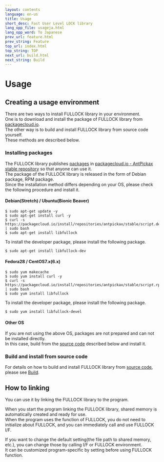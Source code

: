 ```yaml
---
layout: contents
language: en-us
title: Usage
short_desc: Fast User Level LOCK library
lang_opp_file: usageja.html
lang_opp_word: To Japanese
prev_url: feature.html
prev_string: Feature
top_url: index.html
top_string: TOP
next_url: build.html
next_string: Build
---
```


# Usage

## Creating a usage environment
There are two ways to install FULLOCK library in your environment.  
One is to download and install the package of FULLOCK library from [packagecloud.io](https://packagecloud.io/).  
The other way is to build and install FULLOCK library from source code yourself.  
These methods are described below.  

### Installing packages
The FULLOCK library publishes [packages](https://packagecloud.io/app/antpickax/stable/search?q=fullock) in [packagecloud.io - AntPickax stable repository](https://packagecloud.io/antpickax/stable) so that anyone can use it.  
The package of the FULLOCK library is released in the form of Debian package, RPM package.  
Since the installation method differs depending on your OS, please check the following procedure and install it.  

#### Debian(Stretch) / Ubuntu(Bionic Beaver)
```
$ sudo apt-get update -y
$ sudo apt-get install curl -y
$ curl -s https://packagecloud.io/install/repositories/antpickax/stable/script.deb.sh | sudo bash
$ sudo apt-get install libfullock
```
To install the developer package, please install the following package.
```
$ sudo apt-get install libfullock-dev
```

#### Fedora28 / CentOS7.x(6.x)
```
$ sudo yum makecache
$ sudo yum install curl -y
$ curl -s https://packagecloud.io/install/repositories/antpickax/stable/script.rpm.sh | sudo bash
$ sudo yum install libfullock
```
To install the developer package, please install the following package.
```
$ sudo yum install libfullock-devel
```

#### Other OS
If you are not using the above OS, packages are not prepared and can not be installed directly.  
In this case, build from the [source code](https://github.com/yahoojapan/fullock) described below and install it.

### Build and install from source code
For details on how to build and install FULLOCK library from [source code](https://github.com/yahoojapan/fullock), please see [Build](https://fullock.antpick.ax/build.html).

## How to linking
You can use it by linking the FULLOCK library to the program.

When you start the program linking the FULLOCK library, shared memory is automatically created and ready for use.  
When the program uses the function of FULLOCK, you do not need to initialize about FULLOCK, and you can immediately call and use FULLOCK I/F.

If you want to change the default setting(the file path to shared memory, etc.), you can change those by calling I/F or FULLOCK environment.  
It can be customized program-specific by setting before using FULLOCK function.
